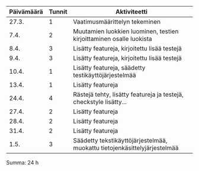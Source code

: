 Päivämäärä | Tunnit | Aktiviteetti
---------- | ------ | ------------
27.3. | 1 | Vaatimusmäärittelyn tekeminen
7.4. | 2 | Muutamien luokkien luominen, testien kirjoittaminen osalle luokista
8.4. | 3 | Lisätty featureja, kirjoitettu lisää testejä
9.4. | 3 | Lisätty featureja, kirjoitettu lisää testejä
10.4. | 1 | Lisätty featureja, säädetty testikäyttöjärjestelmää
13.4. | 1 | Lisätty featureja
24.4. | 4 | Rästejä tehty, lisätty featureja ja testejä, checkstyle lisätty...
27.4. | 2 | Lisätty featureja
28.4. | 2 | Lisätty featureja
31.4. | 2 | Lisätty featureja
1.5. | 3 | Säädetty tekstikäyttöjärjestelmää, muokattu tietojenkäsittelyjärjestelmää

Summa: 24 h
